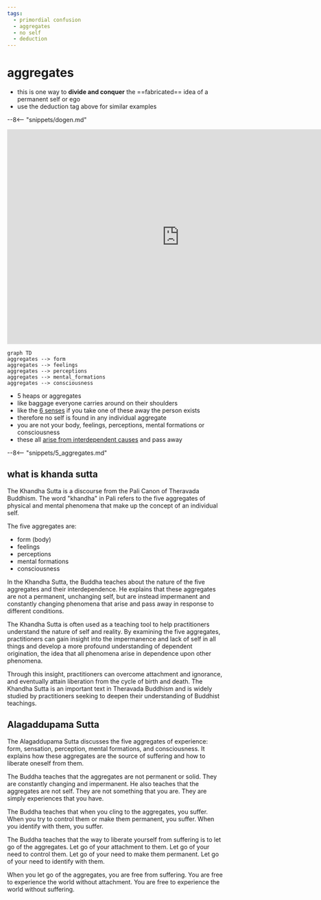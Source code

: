 ```yaml
---
tags:
  - primordial confusion 
  - aggregates 
  - no self 
  - deduction 
---
```

# aggregates

- this is one way to **divide and conquer** the ==fabricated== idea of a permanent self or ego
- use the deduction tag above for similar examples

--8<-- "snippets/dogen.md"

<iframe width="802" height="501" src="https://www.youtube.com/embed/dx4j8eA_aDc" title="220321 Understanding Aggregates \ \ Thanissaro Bhikkhu \ \ Dhamma Talk" frameborder="0" allow="accelerometer; autoplay; clipboard-write; encrypted-media; gyroscope; picture-in-picture; web-share" allowfullscreen></iframe>

```mermaid
graph TD
aggregates --> form
aggregates --> feelings
aggregates --> perceptions
aggregates --> mental_formations
aggregates --> consciousness
```

- 5 heaps or aggregates
- like baggage everyone carries around on their shoulders
- like the [6 senses](sense.md) if you take one of these away the person exists
- therefore no self is found in any individual aggregate
- you are not your body, feelings, perceptions, mental formations or consciousness
- these all [arise from interdependent causes](interdependence.md) and pass away

--8<-- "snippets/5_aggregates.md"

## what is khanda sutta

The Khandha Sutta is a discourse from the Pali Canon of Theravada Buddhism. The word "khandha" in Pali refers to the five aggregates of physical and mental phenomena that make up the concept of an individual self.

The five aggregates are:

- form (body)
- feelings
- perceptions
- mental formations
- consciousness

In the Khandha Sutta, the Buddha teaches about the nature of the five aggregates and their interdependence. He explains that these aggregates are not a permanent, unchanging self, but are instead impermanent and constantly changing phenomena that arise and pass away in response to different conditions.

The Khandha Sutta is often used as a teaching tool to help practitioners understand the nature of self and reality. By examining the five aggregates, practitioners can gain insight into the impermanence and lack of self in all things and develop a more profound understanding of dependent origination, the idea that all phenomena arise in dependence upon other phenomena.

Through this insight, practitioners can overcome attachment and ignorance, and eventually attain liberation from the cycle of birth and death. The Khandha Sutta is an important text in Theravada Buddhism and is widely studied by practitioners seeking to deepen their understanding of Buddhist teachings.

## Alagaddupama Sutta

The Alagaddupama Sutta discusses the five aggregates of experience: form, sensation, perception, mental formations, and consciousness. It explains how these aggregates are the source of suffering and how to liberate oneself from them.

The Buddha teaches that the aggregates are not permanent or solid. They are constantly changing and impermanent. He also teaches that the aggregates are not self. They are not something that you are. They are simply experiences that you have.

The Buddha teaches that when you cling to the aggregates, you suffer. When you try to control them or make them permanent, you suffer. When you identify with them, you suffer.

The Buddha teaches that the way to liberate yourself from suffering is to let go of the aggregates. Let go of your attachment to them. Let go of your need to control them. Let go of your need to make them permanent. Let go of your need to identify with them.

When you let go of the aggregates, you are free from suffering. You are free to experience the world without attachment. You are free to experience the world without suffering.